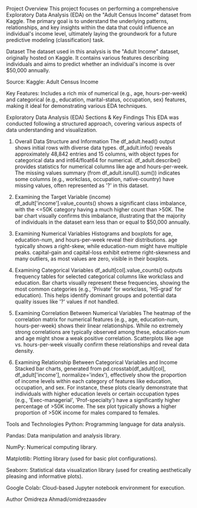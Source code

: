
Project Overview
This project focuses on performing a comprehensive Exploratory Data Analysis (EDA) on the "Adult Census Income" dataset from Kaggle. The primary goal is to understand the underlying patterns, relationships, and key insights within the data that could influence an individual's income level, ultimately laying the groundwork for a future predictive modeling (classification) task.

Dataset
The dataset used in this analysis is the "Adult Income" dataset, originally hosted on Kaggle. It contains various features describing individuals and aims to predict whether an individual's income is over $50,000 annually.

Source: Kaggle: Adult Census Income

Key Features: Includes a rich mix of numerical (e.g., age, hours-per-week) and categorical (e.g., education, marital-status, occupation, sex) features, making it ideal for demonstrating various EDA techniques.

Exploratory Data Analysis (EDA) Sections & Key Findings
This EDA was conducted following a structured approach, covering various aspects of data understanding and visualization.

1. Overall Data Structure and Information
The df_adult.head() output shows initial rows with diverse data types. df_adult.info() reveals approximately 48,842 entries and 15 columns, with object types for categorical data and int64/float64 for numerical. df_adult.describe() provides statistics for numerical columns like age and hours-per-week. The missing values summary (from df_adult.isnull().sum()) indicates some columns (e.g., workclass, occupation, native-country) have missing values, often represented as '?' in this dataset.

2. Examining the Target Variable (income)
df_adult['income'].value_counts() shows a significant class imbalance, with the <=50K category having a much higher count than >50K. The bar chart visually confirms this imbalance, illustrating that the majority of individuals in the dataset earn less than or equal to $50,000 annually.



3. Examining Numerical Variables
Histograms and boxplots for age, education-num, and hours-per-week reveal their distributions. age typically shows a right-skew, while education-num might have multiple peaks. capital-gain and capital-loss exhibit extreme right-skewness and many outliers, as most values are zero, visible in their boxplots.



4. Examining Categorical Variables
df_adult[col].value_counts() outputs frequency tables for selected categorical columns like workclass and education. Bar charts visually represent these frequencies, showing the most common categories (e.g., 'Private' for workclass, 'HS-grad' for education). This helps identify dominant groups and potential data quality issues like '?' values if not handled.



5. Examining Correlation Between Numerical Variables
The heatmap of the correlation matrix for numerical features (e.g., age, education-num, hours-per-week) shows their linear relationships. While no extremely strong correlations are typically observed among these, education-num and age might show a weak positive correlation. Scatterplots like age vs. hours-per-week visually confirm these relationships and reveal data density.



6. Examining Relationship Between Categorical Variables and Income
Stacked bar charts, generated from pd.crosstab(df_adult[col], df_adult['income'], normalize='index'), effectively show the proportion of income levels within each category of features like education, occupation, and sex. For instance, these plots clearly demonstrate that individuals with higher education levels or certain occupation types (e.g., 'Exec-managerial', 'Prof-specialty') have a significantly higher percentage of >50K income. The sex plot typically shows a higher proportion of >50K income for males compared to females.



Tools and Technologies
Python: Programming language for data analysis.

Pandas: Data manipulation and analysis library.

NumPy: Numerical computing library.

Matplotlib: Plotting library (used for basic plot configurations).

Seaborn: Statistical data visualization library (used for creating aesthetically pleasing and informative plots).

Google Colab: Cloud-based Jupyter notebook environment for execution.

Author
Omidreza Ahmadi/omidrezaasdev

